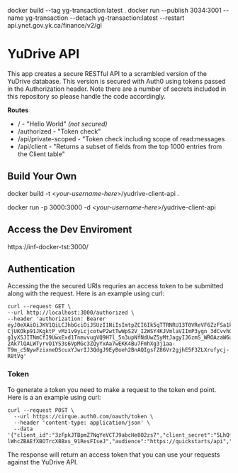 docker build --tag yg-transaction:latest .
docker run --publish 3034:3001 --name yg-transaction --detach yg-transaction:latest --restart
	api.ynet.gov.yk.ca/finance/v2/gl
# YuDrive API
This app creates a secure RESTful API to a scrambled version of the YuDrive database.  This version is secured with Auth0 using tokens passed in the Authorization header.  Note there are a number of secrets included in this repository so please handle the code accordingly.     

**Routes**

* / - "Hello World" _(not secured)_
* /authorized - "Token check"
* /api/private-scoped - "Token check including scope of read:messages
* /api/client - "Returns a subset of fields from the top 1000 entries from the Client table"

## Build Your Own

docker build -t <_your-username-here_>/yudrive-client-api .

docker run -p 3000:3000 -d <_your-username-here_>/yudrive-client-api

## Access the Dev Enviroment
https://inf-docker-tst:3000/

## Authentication
Accessing the the secured URIs requries an access token to be submitted along with the request.  Here is an example using curl:

```shell
curl --request GET \
--url http://localhost:3000/authorized \  
--header 'authorization: Bearer eyJ0eXAiOiJKV1QiLCJhbGciOiJSUzI1NiIsImtpZCI6Ik5qTTRNRU13T0VReVF6ZzFSa1k0UmtZMU16Y3hSRFkzUWpnME4wTkdPVGN6TmpZME5UVXdNZyJ9.eyJpc3MiOiJodHRwczovL2NpcnF1ZS5hdXRoMC5jb20vIiwic3ViIjoiM3pGcGtKVEJwbVo3TnFZZVZDVEo5YWJjSGU4TzJ6czdAY2xpZW50cyIsImF1ZCI6Imh0dHBzOi8vcXVpY2tzdGFydHMvYXBpIiwiaWF0IjoxNTUxNzM2Njg4LCJleHAiOjE1NTE4MjMwODgsImF6cCI6IjN6RnBrSlRCcG1aN05xWWVWQ1RKOWFiY0hlOE8yenM3Iiwic2NvcGUiOiJyZWFkOm1lc3NhZ2VzIiwiZ3R5IjoiY2xpZW50LWNyZWRlbnRpYWxzIn0.za8OVMgh-CjUKOkp91JKgktP_vMz1v9yLcjcotwP2wtTwWpS2V_I2WSY4KJVmlaVIImP3ygn_3dCvvhQ6SXXb07G1KzEHThRWIKLoarCZ6agIMrzOX3eBDU_8ei5qqj0nFwJC2vlHASv-g1yX5JITNmCfI9UwxExd1TnmvvugVQ9H7l_5n3upNfNdUwZ5yMtJagyIJ6zmS_WROAzaW6uJ-2Ak7lQALWTyrvO1YS3s6VpMGc3ZQyYxAa7wEKK4Bu7FmhXg3j1aa-T9m_c5NywFzixneDScuxYJwrIJ3QdgJ9EyBoeh2BnAQIgsfZ86Vr2gjhE5F3ZLXrufycj-R8tVg'
```

### Token ###
To generate a token you need to make a request to the token end point. Here is a an example using curl:
```
curl --request POST \
  --url https://cirque.auth0.com/oauth/token \
  --header 'content-type: application/json' \
  --data '{"client_id":"3zFpkJTBpmZ7NqYeVCTJ9abcHe8O2zs7","client_secret":"5LhQfr2waocxDTnoHecvNgzn6BwcD5uI-lWhcZBAEfXBOTrcX8Bxs_91ResFIseJ","audience":"https://quickstarts/api","grant_type":"client_credentials"}'
```

The response will return an access token that you can use your requests against the YuDrive API.

